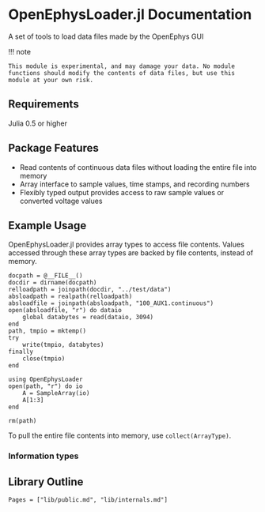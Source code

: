 # OpenEphysLoader.jl Documentation #

A set of tools to load data files made by the OpenEphys GUI

!!! note
    
    This module is experimental, and may damage your data. No module
    functions should modify the contents of data files, but use this
    module at your own risk.
    
## Requirements
Julia 0.5 or higher

## Package Features

- Read contents of continuous data files without loading the entire file into memory
- Array interface to sample values, time stamps, and recording numbers
- Flexibly typed output provides access to raw sample values or converted voltage values

## Example Usage
OpenEphysLoader.jl provides array types to access file contents. Values accessed
through these array types are backed by file contents, instead of memory.

```@setup loader
docpath = @__FILE__()
docdir = dirname(docpath)
relloadpath = joinpath(docdir, "../test/data")
absloadpath = realpath(relloadpath)
absloadfile = joinpath(absloadpath, "100_AUX1.continuous")
open(absloadfile, "r") do dataio
    global databytes = read(dataio, 3094)
end
path, tmpio = mktemp()
try
    write(tmpio, databytes)
finally
    close(tmpio)
end
```

```@example loader
using OpenEphysLoader
open(path, "r") do io
    A = SampleArray(io)
    A[1:3]
end
```

```@setup loader
rm(path)
```

To pull the entire file contents into memory, use `collect(ArrayType)`.

### Information types

## Library Outline
```@contents
Pages = ["lib/public.md", "lib/internals.md"]
```
